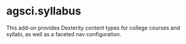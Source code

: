 # agsci.syllabus

This add-on provides Dexterity content types for college courses and syllabi, as well as a faceted nav configuration.
